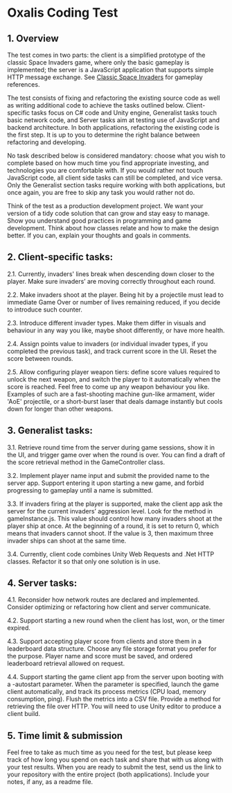 # Oxalis Coding Test

## 1. Overview
The test comes in two parts: the client is a simplified prototype of the classic Space Invaders game, where only the basic gameplay is implemented; the server is a JavaScript application that supports simple HTTP message exchange. See  <a href="https://www.youtube.com/watch?v=MU4psw3ccUI">Classic Space Invaders</a>  for gameplay references.


The test consists of fixing and refactoring the existing source code as well as writing additional code to achieve the tasks outlined below. Client-specific tasks focus on C# code and Unity engine, Generalist tasks touch basic network code, and Server tasks aim at testing use of JavaScript and backend architecture. In both applications, refactoring the existing code is the first step. It is up to you to determine the right balance between refactoring and developing.


No task described below is considered mandatory: choose what you wish to complete based on how much time you find appropriate investing, and technologies you are comfortable with. If you would rather not touch JavaScript code, all client side tasks can still be completed, and vice versa. Only the Generalist section tasks require working with both applications, but once again, you are free to skip any task you would rather not do. 


Think of the test as a production development project. We want your version of a tidy code solution that can grow and stay easy to manage. Show you understand good practices in programming and game development. Think about how classes relate and how to make the design better. If you can, explain your thoughts and goals in comments.

## 2. Client-specific tasks:

2.1. Currently, invaders' lines break when descending down closer to the player. Make sure invaders’ are moving correctly throughout each round.

2.2. Make invaders shoot at the player. Being hit by a projectile must lead to immediate Game Over or number of lives remaining reduced, if you decide to introduce such counter.

2.3. Introduce different invader types. Make them differ in visuals and behaviour in any way you like, maybe shoot differently, or have more health.

2.4. Assign points value to invaders (or individual invader types, if you completed the previous task), and track current score in the UI. Reset the score between rounds.

2.5. Allow configuring player weapon tiers: define score values required to unlock the next weapon, and switch the player to it automatically when the score is reached. Feel free to come up any weapon behaviour you like. Examples of such are a fast-shooting machine gun-like armament, wider 'AoE' projectile, or a short-burst laser that deals damage instantly but cools down for longer than other weapons.

## 3. Generalist tasks:


3.1. Retrieve round time from the server during game sessions, show it in the UI, and trigger game over when the round is over. You can find a draft of the score retrieval method in the GameController class.

3.2. Implement player name input and submit the provided name to the server app. Support entering it upon starting a new game, and forbid progressing to gameplay until a name is submitted.

3.3. If invaders firing at the player is supported, make the client app ask the server for the current invaders’ aggression level. Look for the method in gameInstance.js. This value should control how many invaders shoot at the player ship at once. At the beginning of a round, it is set to return 0, which means that invaders cannot shoot. If the value is 3, then maximum three invader ships can shoot at the same time.

3.4. Currently, client code combines Unity Web Requests and .Net HTTP classes. Refactor it so that only one solution is in use.

## 4. Server tasks:


4.1. Reconsider how network routes are declared and implemented. Consider optimizing or refactoring how client and server communicate.

4.2. Support starting a new round when the client has lost, won, or the timer expired.

4.3. Support accepting player score from clients and store them in a leaderboard data structure. Choose any file storage format you prefer for the purpose. Player name and score must be saved, and ordered leaderboard retrieval allowed on request.

4.4. Support starting the game client app from the server upon booting with a -autostart parameter. When the parameter is specified, launch the game client automatically, and track its process metrics (CPU load, memory consumption, ping). Flush the metrics into a CSV file. Provide a method for retrieving the file over HTTP. You will need to use Unity editor to produce a client build.

## 5. Time limit & submission

Feel free to take as much time as you need for the test, but please keep track of how long you spend on each task and share that with us along with your test results. When you are ready to submit the test, send us the link to your repository with the entire project (both applications). Include your notes, if any, as a readme file.
